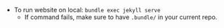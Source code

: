 - To run website on local: `bundle exec jekyll serve`
    - If command fails, make sure to have `.bundle/` in your current repo.
